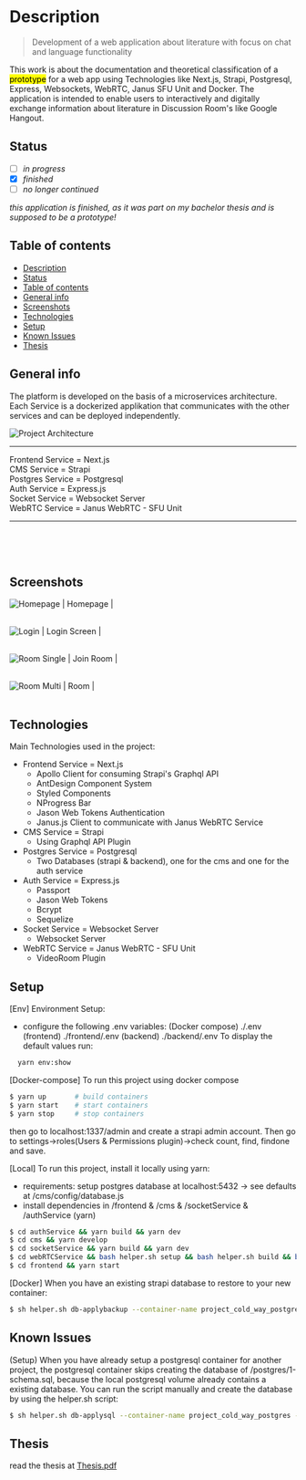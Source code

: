 # Description
> Development of a web application about literature with focus on chat and language functionality

This work is about the documentation and theoretical classification of a <mark>prototype</mark> for a web app using Technologies like Next.js, Strapi, Postgresql, Express, Websockets, WebRTC, Janus SFU Unit and Docker. The application is intended to enable users to interactively and digitally exchange information about literature in Discussion Room's like Google Hangout.

## Status
- [ ] _in progress_
- [x] _finished_
- [ ] _no longer continued_ 

*this application is finished, as it was part on my bachelor thesis and is supposed to be a prototype!*

## Table of contents
  - [Description](#description)
  - [Status](#status)
  - [Table of contents](#table-of-contents)
  - [General info](#general-info)
  - [Screenshots](#screenshots)
  - [Technologies](#technologies)
  - [Setup](#setup)
  - [Known Issues](#known-issues)
  - [Thesis](#thesis)
## General info
The platform is developed on the basis of a microservices architecture. Each Service is a dockerized applikation that communicates with the other services and can be deployed independently.

![Project Architecture](./readme/g12.png)
________
Frontend Service =  Next.js <br/>
CMS Service = Strapi <br/>
Postgres Service = Postgresql <br/>
Auth Service = Express.js <br/>
Socket Service = Websocket Server <br />
WebRTC Service = Janus WebRTC - SFU Unit <br />
________
</br></br></br>

## Screenshots
![Homepage](./readme/screen01.png)
| Homepage | <br/><br/>


![Login](./readme/screen04.png)
| Login Screen | <br/><br/>

![Room Single](./readme/screen02.png)
| Join Room | <br/><br/>

![Room Multi](./readme/screen03.png)
| Room | <br/><br/>

## Technologies
Main Technologies used in the project: 
* Frontend Service =  Next.js
  - Apollo Client for consuming Strapi's Graphql API
  - AntDesign Component System  
  - Styled Components
  - NProgress Bar
  - Jason Web Tokens Authentication
  - Janus.js Client to communicate with Janus WebRTC Service
* CMS Service = Strapi 
  - Using Graphql API Plugin
* Postgres Service = Postgresql
  - Two Databases (strapi & backend), one for the cms and one for the auth service 
* Auth Service = Express.js
  - Passport
  - Jason Web Tokens
  - Bcrypt
  - Sequelize
* Socket Service = Websocket Server
  - Websocket Server
* WebRTC Service = Janus WebRTC - SFU Unit
  - VideoRoom Plugin

## Setup
[Env] Environment Setup:
- configure the following .env variables:
  (Docker compose) ./.env
  (frontend) ./frontend/.env
  (backend) ./backend/.env
To display the default values run:
```bash
  yarn env:show
```

[Docker-compose] To run this project using docker compose
```bash
$ yarn up       # build containers
$ yarn start    # start containers 
$ yarn stop     # stop containers
```

then go to localhost:1337/admin and create a strapi admin account.
Then go to settings->roles(Users & Permissions plugin)->check count, find, findone and save.


[Local] To run this project, install it locally using yarn:
- requirements: setup postgres database at localhost:5432 -> see defaults at /cms/config/database.js
- install dependencies in /frontend & /cms & /socketService & /authService (yarn)
```bash
$ cd authService && yarn build && yarn dev
$ cd cms && yarn develop
$ cd socketService && yarn build && yarn dev
$ cd webRTCService && bash helper.sh setup && bash helper.sh build && bash helper.sh start 
$ cd frontend && yarn start
```

[Docker] When you have an existing strapi database to restore to your new container:
```bash
$ sh helper.sh db-applybackup --container-name project_cold_way_postgres --file '/Users/Jonas/Desktop/dump-project_cold_way-202104181900.sql' --postgres-db-name project_cold_way --postgres-user postgres
```

## Known Issues
(Setup) When you have already setup a postgresql container for another project, the postgresql container skips creating the database of /postgres/1-schema.sql, because the local postgresql volume already contains a existing database. You can run the script manually and create the database by using the helper.sh script:
```bash
$ sh helper.sh db-applysql --container-name project_cold_way_postgres --schema 1-schema.sql --postgres-user postgres
```

## Thesis
read the thesis at <a href="./readme/Bachelorarbeit_Jonas-Leonhard_611179.pdf">Thesis.pdf</a>